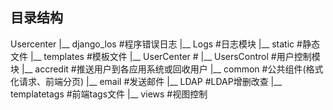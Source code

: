 ## 目录结构
Usercenter
    |__ django_los #程序错误日志
    |__ Logs #日志模块
    |__ static #静态文件
    |__ templates #模板文件
    |__ UserCenter #
    |__ UsersControl #用户控制模块
          |__ accredit #推送用户到各应用系统或回收用户
          |__ common #公共组件(格式化请求、前端分页)
          |__ email #发送邮件
          |__ LDAP #LDAP增删改查
          |__ templatetags #前端tags文件
          |__ views #视图控制